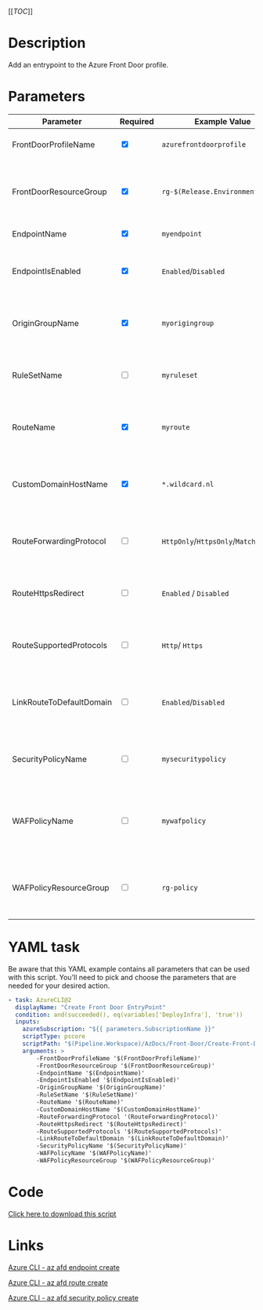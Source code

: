 [[_TOC_]]

# Description

Add an entrypoint to the Azure Front Door profile.

# Parameters

| Parameter                              | Required                        | Example Value                         | Description                                                                        |
| -------------------------------------- | ------------------------------- | ------------------------------------- | ---------------------------------------------------------------------------------- |
| FrontDoorProfileName                   | <input type="checkbox" checked> | `azurefrontdoorprofile`               | The name of the Front Door profile                                                 |
| FrontDoorResourceGroup                 | <input type="checkbox" checked> | `rg-$(Release.EnvironmentName)`       | The name of the resourcegroup the Front Door Profile resides in.                   |
| EndpointName                           | <input type="checkbox" checked> | `myendpoint`                          | The endpoint name.                                                                 |
| EndpointIsEnabled                      | <input type="checkbox" checked> | `Enabled`/`Disabled`                  | Determines if the endpoint is enabled. Defaults to `Enabled`.                      |
| OriginGroupName                        | <input type="checkbox" checked> | `myorigingroup`                       | The origin group the endpoint has to be attached to.                               |
| RuleSetName                            | <input type="checkbox">         | `myruleset`                           | The rule set name the endpoint can be attached to.                                 |
| RouteName                              | <input type="checkbox" checked> | `myroute`                             | The name for the route that will be attached to the endpoint.                      |
| CustomDomainHostName                   | <input type="checkbox" checked> | `*.wildcard.nl`                       | The custom domain host name the endpoint has to be attached to.                    |
| RouteForwardingProtocol                | <input type="checkbox">         | `HttpOnly`/`HttpsOnly`/`MatchRequest` | The forwarding protocol of the route. Defaults to `HttpsOnly`.                     |
| RouteHttpsRedirect                     | <input type="checkbox">         | `Enabled` / `Disabled`                | If the route has to redirect to Https. Defaults to `Enabled`.                      |
| RouteSupportedProtocols                | <input type="checkbox">         | `Http`/ `Https`                       | The supported protocol the route will use. Defaults to `Https`.                    |
| LinkRouteToDefaultDomain               | <input type="checkbox">         | `Enabled`/`Disabled`                  | The ability to route to the default front door domain. Defaults to `Disabled`.     |
| SecurityPolicyName                     | <input type="checkbox">         | `mysecuritypolicy`                    | The security policy name you want to add to your endpoint.                         |
| WAFPolicyName                          | <input type="checkbox">         | `mywafpolicy`                         | The name of your Web Application Firewall policy you want to add to your endpoint. |
| WAFPolicyResourceGroup                 | <input type="checkbox">         | `rg-policy`                           | The resourcegroup the Web Application Firewall policy resides in.                  |

# YAML task

Be aware that this YAML example contains all parameters that can be used with this script. You'll need to pick and choose the parameters that are needed for your desired action.

```yaml
- task: AzureCLI@2
  displayName: "Create Front Door EntryPoint"
  condition: and(succeeded(), eq(variables['DeployInfra'], 'true'))
  inputs:
    azureSubscription: "${{ parameters.SubscriptionName }}"
    scriptType: pscore
    scriptPath: "$(Pipeline.Workspace)/AzDocs/Front-Door/Create-Front-Door-EntryPoint.ps1"
    arguments: >
        -FrontDoorProfileName '$(FrontDoorProfileName)'
        -FrontDoorResourceGroup '$(FrontDoorResourceGroup)'
        -EndpointName '$(EndpointName)'
        -EndpointIsEnabled '$(EndpointIsEnabled)'
        -OriginGroupName '$(OriginGroupName)'
        -RuleSetName '$(RuleSetName)'
        -RouteName '$(RouteName)'
        -CustomDomainHostName '$(CustomDomainHostName)'
        -RouteForwardingProtocol '(RouteForwardingProtocol)'
        -RouteHttpsRedirect '$(RouteHttpsRedirect)'
        -RouteSupportedProtocols '$(RouteSupportedProtocols)'
        -LinkRouteToDefaultDomain '$(LinkRouteToDefaultDomain)'
        -SecurityPolicyName '$(SecurityPolicyName)'
        -WAFPolicyName '$(WAFPolicyName)'
        -WAFPolicyResourceGroup '$(WAFPolicyResourceGroup)'
```

# Code

[Click here to download this script](../../../../src/Front-Door/Create-Front-Door-EntryPoint.ps1)

# Links

[Azure CLI - az afd endpoint create](https://docs.microsoft.com/en-us/cli/azure/afd/endpoint?view=azure-cli-latest#az-afd-endpoint-create)

[Azure CLI - az afd route create](https://docs.microsoft.com/en-us/cli/azure/afd/route?view=azure-cli-latest#az-afd-route-create)

[Azure CLI - az afd security policy create](https://docs.microsoft.com/en-us/cli/azure/afd/security-policy?view=azure-cli-latest#az-afd-security-policy-create)